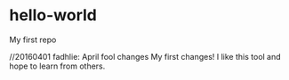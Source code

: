 # hello-world
My first repo

//20160401 fadhlie: April fool changes
My first changes! I like this tool and hope to learn from others.

